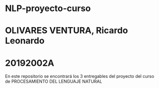 # NLP-proyecto-curso
# OLIVARES VENTURA, Ricardo Leonardo
# 20192002A

En este repositorio se encontrará los 3 entregables del proyecto del curso de PROCESAMIENTO DEL LENGUAJE NATURAL
